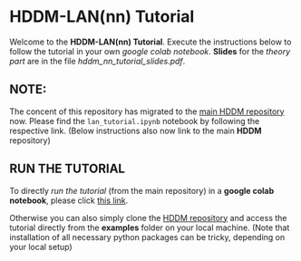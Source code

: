 # HDDM-LAN(nn) Tutorial

Welcome to the **HDDM-LAN(nn) Tutorial**. Execute the instructions below to follow the tutorial in your own *google colab notebook*.
**Slides** for the *theory part* are in the file *hddm_nn_tutorial_slides.pdf*. 

## NOTE:

The concent of this repository has migrated to the [main HDDM repository](https://github.com/hddm-devs/hddm/tree/master/hddm/examples) now. Please find the `lan_tutorial.ipynb` notebook by following the respective link. (Below instructions also now link to the main **HDDM** repository)

## RUN THE TUTORIAL

To directly *run the tutorial* (from the main repository) in a **google colab notebook**, please click [this link](https://githubtocolab.com/hddm-devs/hddm/tree/master/hddm/examples/lan_tutorial.ipynb). 

Otherwise you can also simply clone the [HDDM repository](https://github.com/hddm-devs/hddm/tree/master) and access the tutorial directly from the **examples** folder on your local machine. (Note that installation of all necessary python packages can be tricky, depending on your local setup)
